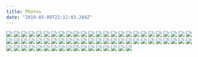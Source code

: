 ```yaml
---
title: Photos
date: "2019-03-09T22:12:03.284Z"
---
```

<img src="20140214_123421.jpg">
<img src="20140214_134827.jpg">
<img src="20140215_141129.jpg">
<img src="20140215_145210.jpg">
<img src="20140215_145554.jpg">
<img src="20140215_150902.jpg">
<img src="20140215_154046-PANO.jpg">
<img src="20140215_171532.jpg">
<img src="20140217_094827.jpg">
<img src="20140217_173901.jpg">
<img src="20140218_103310.jpg">
<img src="20140218_162546.jpg">
<img src="20140219_094147.jpg">
<img src="20140219_104114.jpg">
<img src="20140219_154223.jpg">
<img src="20140219_154509.jpg">
<img src="20140219_155437.jpg">
<img src="20140220_111653.jpg">
<img src="20140222_104857.jpg">
<img src="20140222_143736.jpg">
<img src="20140223_110123.jpg">
<img src="20140223_110128.jpg">
<img src="20140223_111747.jpg">
<img src="20140224_144808.jpg">
<img src="20140226_094646.jpg">
<img src="20140226_121913.jpg">
<img src="20140226_171844.jpg">
<img src="20140226_171848.jpg">
<img src="20140226_174250.jpg">
<img src="20140227_114823.jpg">
<img src="20140227_120423.jpg">
<img src="20140228_090653.jpg">
<img src="20140228_090932.jpg">
<img src="20140228_095026.jpg">
<img src="20140228_133619.jpg">
<img src="20140228_134323-PANO.jpg">
<img src="20140228_164510.jpg">
<img src="20140301_113642.jpg">
<img src="20140301_114120.jpg">
<img src="20140301_134244.jpg">
<img src="20140303_142759.jpg">
<img src="20140304_101253.jpg">
<img src="20140305_133548.jpg">
<img src="20140305_172724.jpg">
<img src="20140305_180957.jpg">
<img src="20140306_090143.jpg">
<img src="20140306_091524.jpg">
<img src="20140306_094153.jpg">
<img src="20140306_170412.jpg">
<img src="20140307_123054.jpg">
<img src="20140307_143445.jpg">
<img src="20140307_171001.jpg">
<img src="20140307_175935.jpg">
<img src="20140307_180200.jpg">
<img src="20140307_191028.jpg">
<img src="20140308_110001.jpg">
<img src="20140308_143551.jpg">
<img src="20140309_153808.jpg">
<img src="20140309_170246.jpg">
<img src="20140309_170447.jpg">
<img src="20140310_102121_7_bestshot.jpg">
<img src="20140310_124540_6_bestshot.jpg">
<img src="20140313_144050.jpg">
<img src="20140313_144055.jpg">
<img src="20140317_171652.jpg">
<img src="20140320_161942.jpg">
<img src="20140324_110755.jpg">
